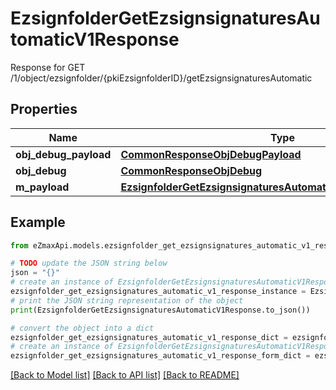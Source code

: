 # EzsignfolderGetEzsignsignaturesAutomaticV1Response

Response for GET /1/object/ezsignfolder/{pkiEzsignfolderID}/getEzsignsignaturesAutomatic

## Properties

Name | Type | Description | Notes
------------ | ------------- | ------------- | -------------
**obj_debug_payload** | [**CommonResponseObjDebugPayload**](CommonResponseObjDebugPayload.md) |  | 
**obj_debug** | [**CommonResponseObjDebug**](CommonResponseObjDebug.md) |  | [optional] 
**m_payload** | [**EzsignfolderGetEzsignsignaturesAutomaticV1ResponseMPayload**](EzsignfolderGetEzsignsignaturesAutomaticV1ResponseMPayload.md) |  | 

## Example

```python
from eZmaxApi.models.ezsignfolder_get_ezsignsignatures_automatic_v1_response import EzsignfolderGetEzsignsignaturesAutomaticV1Response

# TODO update the JSON string below
json = "{}"
# create an instance of EzsignfolderGetEzsignsignaturesAutomaticV1Response from a JSON string
ezsignfolder_get_ezsignsignatures_automatic_v1_response_instance = EzsignfolderGetEzsignsignaturesAutomaticV1Response.from_json(json)
# print the JSON string representation of the object
print(EzsignfolderGetEzsignsignaturesAutomaticV1Response.to_json())

# convert the object into a dict
ezsignfolder_get_ezsignsignatures_automatic_v1_response_dict = ezsignfolder_get_ezsignsignatures_automatic_v1_response_instance.to_dict()
# create an instance of EzsignfolderGetEzsignsignaturesAutomaticV1Response from a dict
ezsignfolder_get_ezsignsignatures_automatic_v1_response_form_dict = ezsignfolder_get_ezsignsignatures_automatic_v1_response.from_dict(ezsignfolder_get_ezsignsignatures_automatic_v1_response_dict)
```
[[Back to Model list]](../README.md#documentation-for-models) [[Back to API list]](../README.md#documentation-for-api-endpoints) [[Back to README]](../README.md)


